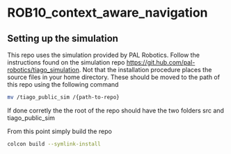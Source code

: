 # ROB10_context_aware_navigation


## Setting up the simulation

This repo uses the simulation provided by PAL Robotics. Follow the instructions found on the simulation repo https://git.hub.com/pal-robotics/tiago_simulation.
Not that the installation procedure places the source files in your home directory. These should be moved to the path of this repo using the following command

```bash
mv /tiago_public_sim /{path-to-repo}
```

If done corretly the the root of the repo should have the two folders src and tiago_public_sim

From this point simply build the repo

```bash
colcon build --symlink-install
```
